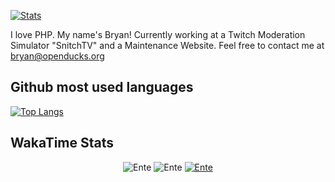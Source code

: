 [![Stats](https://github-readme-stats.vercel.app/api?username=Ente&show_icons=true)]()

I love PHP.
My name's Bryan!
Currently working at a Twitch Moderation Simulator "SnitchTV" and a Maintenance Website.
Feel free to contact me at bryan@openducks.org

## Github most used languages
[![Top Langs](https://github-readme-stats.vercel.app/api/top-langs/?username=Ente&layout=compact)]()

## WakaTime Stats

<p align="center">
  <img src="https://github-readme-stats.vercel.app/api?username=Ente&show_icons=true&count_private=true&bg_color=00000000&text_color=808080&hide_border=true" alt="Ente" />
  <img src="https://github-readme-streak-stats.herokuapp.com?user=Ente&theme=onedark&hide_border=true&background=00000000&stroke=80808080" alt="Ente" />
  <a href="https://wakatime.com/@Ente"> <img src="https://github-readme-stats.vercel.app/api/wakatime?username=Ente&show_icons=true&layout=compact&bg_color=00000000&text_color=808080&hide_border=true" alt="Ente" /> </a>
</p>
